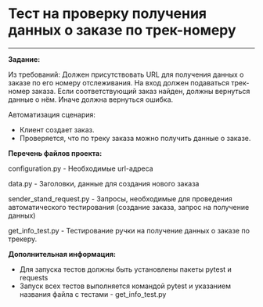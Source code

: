 ﻿# Тест на проверку получения данных о заказе по трек-номеру
****
**Задание:**


Из требований:
Должен присутствовать URL для получения данных о заказе по его номеру отслеживания. На вход должен подаваться трек-номер заказа. 
Если соответствующий заказ найден, должны вернуться данные о нём. Иначе должна вернуться ошибка.

Автоматизация сценария:
- Клиент создает заказ.
- Проверяется, что по треку заказа можно получить данные о заказе.
  

**Перечень файлов проекта:**

configuration.py - Необходимые url-адреса 

data.py - Заголовки, данные для создания нового заказа

sender_stand_request.py - Запросы, необходимые для проведения автоматического тестирования (создание заказа, запрос на получение данных) 

get_info_test.py - Тестирование ручки на получение данных о заказе по трекеру. 



**Дополнительная информация:**
- Для запуска тестов должны быть установлены пакеты pytest и requests
- Запуск всех тестов выполняется командой pytest и указанием названия файла с тестами - get_info_test.py
